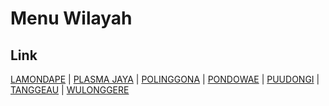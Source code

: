 # Menu Wilayah

## Link

[LAMONDAPE](https://github.com/gigit-pemilu/pemilu-2024-74-sulawesi-tenggara/tree/main/pilpres/hitung-suara/sub/74-sulawesi-tenggara/sub/01-kolaka/sub/25-polinggona/sub/2007-lamondape)
 | 
[PLASMA JAYA](https://github.com/gigit-pemilu/pemilu-2024-74-sulawesi-tenggara/tree/main/pilpres/hitung-suara/sub/74-sulawesi-tenggara/sub/01-kolaka/sub/25-polinggona/sub/2003-plasma-jaya)
 | 
[POLINGGONA](https://github.com/gigit-pemilu/pemilu-2024-74-sulawesi-tenggara/tree/main/pilpres/hitung-suara/sub/74-sulawesi-tenggara/sub/01-kolaka/sub/25-polinggona/sub/1001-polinggona)
 | 
[PONDOWAE](https://github.com/gigit-pemilu/pemilu-2024-74-sulawesi-tenggara/tree/main/pilpres/hitung-suara/sub/74-sulawesi-tenggara/sub/01-kolaka/sub/25-polinggona/sub/2006-pondowae)
 | 
[PUUDONGI](https://github.com/gigit-pemilu/pemilu-2024-74-sulawesi-tenggara/tree/main/pilpres/hitung-suara/sub/74-sulawesi-tenggara/sub/01-kolaka/sub/25-polinggona/sub/2002-puudongi)
 | 
[TANGGEAU](https://github.com/gigit-pemilu/pemilu-2024-74-sulawesi-tenggara/tree/main/pilpres/hitung-suara/sub/74-sulawesi-tenggara/sub/01-kolaka/sub/25-polinggona/sub/2004-tanggeau)
 | 
[WULONGGERE](https://github.com/gigit-pemilu/pemilu-2024-74-sulawesi-tenggara/tree/main/pilpres/hitung-suara/sub/74-sulawesi-tenggara/sub/01-kolaka/sub/25-polinggona/sub/2005-wulonggere)


